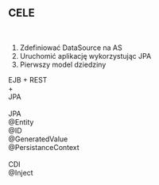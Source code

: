<h2>CELE</h2><br>

<ol type="1">
<li>Zdefiniować DataSource na AS</li>
<li>Uruchomić aplikację wykorzystując JPA</li>
<li>Pierwszy model dziedziny</li>
</ol>
EJB + REST<br>
    + <br>
   JPA
<br><br>
JPA<br>
@Entity<br>
@ID<br>
@GeneratedValue<br>
@PersistanceContext<br><br>
CDI<br>
@Inject<br>
